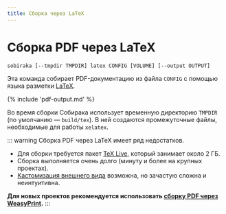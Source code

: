 ```yaml
---
title: Сборка через LaTeX
---
```


# Сборка PDF через LaTeX

```
sobiraka [--tmpdir TMPDIR] latex CONFIG [VOLUME] [--output OUTPUT]
```

Эта команда собирает PDF-документацию из файла `CONFIG` с помощью языка разметки [LaTeX](https://www.latex-project.org/).

{% include 'pdf-output.md' %}

Во время сборки Собирака использует временную директорию `TMPDIR` (по умолчанию — `build/tex`). В ней создаются промежуточные файлы, необходимые для работы `xelatex`.

::: warning
Сборка PDF через LaTeX имеет ряд недостатков.

- Для сборки требуется пакет [TeX Live](https://tug.org/texlive/), который занимает около 2 ГБ.
- Сборка выполняется очень долго (минуту и более на крупных проектах).
- [Кастомизация внешнего вида](latex-customization.md) возможна, но зачастую сложна и неинтуитивна.

**Для новых проектов рекомендуется использовать [сборку PDF через WeasyPrint](weasyprint.md).**
:::
